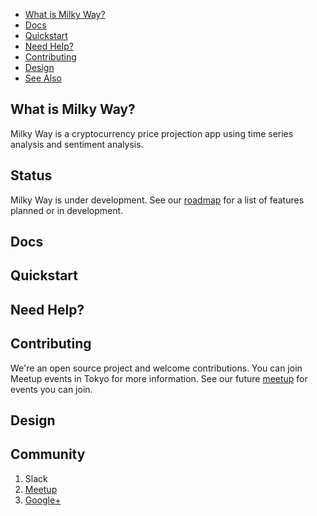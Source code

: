 - [What is Milky Way?](#what-is-milky-way)
- [Docs](#docs)
- [Quickstart](#quickstart)
- [Need Help?](#need-help)
- [Contributing](#contributing)
- [Design](#design)
- [See Also](#see-also)

## What is Milky Way?
Milky Way is a cryptocurrency price projection app using time series analysis and sentiment analysis.

## Status   

Milky Way is under development. See our
[roadmap](https://docs.google.com/spreadsheets/d/1G64Su4XrF2UNiHnQVZBwyqxuPLy70KNG5qzZxuO1oAQ/edit?usp=sharing) for a list of features planned or in development.

## Docs


## Quickstart


## Need Help?


## Contributing

We're an open source project and welcome contributions.
You can join Meetup events in Tokyo for more information. See our future [meetup](https://www.meetup.com/Data-X/) for events you can join.


## Design


## Community
1. Slack
2. [Meetup](https://www.meetup.com/Data-X/)
3. [Google+](https://docs.google.com/spreadsheets/d/1G64Su4XrF2UNiHnQVZBwyqxuPLy70KNG5qzZxuO1oAQ/edit?usp=sharing)
